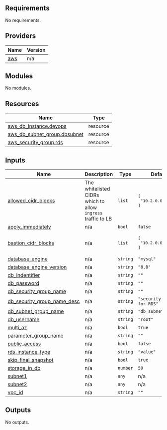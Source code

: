 <!-- BEGIN_TF_DOCS -->
## Requirements

No requirements.

## Providers

| Name | Version |
|------|---------|
| <a name="provider_aws"></a> [aws](#provider\_aws) | n/a |

## Modules

No modules.

## Resources

| Name | Type |
|------|------|
| [aws_db_instance.devops](https://registry.terraform.io/providers/hashicorp/aws/latest/docs/resources/db_instance) | resource |
| [aws_db_subnet_group.dbsubnet](https://registry.terraform.io/providers/hashicorp/aws/latest/docs/resources/db_subnet_group) | resource |
| [aws_security_group.rds](https://registry.terraform.io/providers/hashicorp/aws/latest/docs/resources/security_group) | resource |

## Inputs

| Name | Description | Type | Default | Required |
|------|-------------|------|---------|:--------:|
| <a name="input_allowed_cidr_blocks"></a> [allowed\_cidr\_blocks](#input\_allowed\_cidr\_blocks) | The whitelisted CIDRs which to allow `ingress` traffic to LB | `list` | <pre>[<br>  "10.2.0.0/16"<br>]</pre> | no |
| <a name="input_apply_immediately"></a> [apply\_immediately](#input\_apply\_immediately) | n/a | `bool` | `false` | no |
| <a name="input_bastion_cidr_blocks"></a> [bastion\_cidr\_blocks](#input\_bastion\_cidr\_blocks) | n/a | `list` | <pre>[<br>  "10.2.0.0/16"<br>]</pre> | no |
| <a name="input_database_engine"></a> [database\_engine](#input\_database\_engine) | n/a | `string` | `"mysql"` | no |
| <a name="input_database_engine_version"></a> [database\_engine\_version](#input\_database\_engine\_version) | n/a | `string` | `"8.0"` | no |
| <a name="input_db_indentifier"></a> [db\_indentifier](#input\_db\_indentifier) | n/a | `string` | `""` | no |
| <a name="input_db_password"></a> [db\_password](#input\_db\_password) | n/a | `string` | `""` | no |
| <a name="input_db_security_group_name"></a> [db\_security\_group\_name](#input\_db\_security\_group\_name) | n/a | `string` | `""` | no |
| <a name="input_db_security_group_name_desc"></a> [db\_security\_group\_name\_desc](#input\_db\_security\_group\_name\_desc) | n/a | `string` | `"security-group-for-RDS"` | no |
| <a name="input_db_subnet_grpup_name"></a> [db\_subnet\_grpup\_name](#input\_db\_subnet\_grpup\_name) | n/a | `string` | `"db_subnet_group"` | no |
| <a name="input_db_username"></a> [db\_username](#input\_db\_username) | n/a | `string` | `"root"` | no |
| <a name="input_multi_az"></a> [multi\_az](#input\_multi\_az) | n/a | `bool` | `true` | no |
| <a name="input_parameter_group_name"></a> [parameter\_group\_name](#input\_parameter\_group\_name) | n/a | `string` | `""` | no |
| <a name="input_public_access"></a> [public\_access](#input\_public\_access) | n/a | `bool` | `false` | no |
| <a name="input_rds_instance_type"></a> [rds\_instance\_type](#input\_rds\_instance\_type) | n/a | `string` | `"value"` | no |
| <a name="input_skip_final_snapshot"></a> [skip\_final\_snapshot](#input\_skip\_final\_snapshot) | n/a | `bool` | `true` | no |
| <a name="input_storage_in_db"></a> [storage\_in\_db](#input\_storage\_in\_db) | n/a | `number` | `50` | no |
| <a name="input_subnet1"></a> [subnet1](#input\_subnet1) | n/a | `any` | n/a | yes |
| <a name="input_subnet2"></a> [subnet2](#input\_subnet2) | n/a | `any` | n/a | yes |
| <a name="input_vpc_id"></a> [vpc\_id](#input\_vpc\_id) | n/a | `string` | `""` | no |

## Outputs

No outputs.
<!-- END_TF_DOCS -->